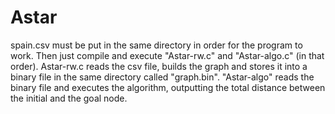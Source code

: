 # Astar

spain.csv must be put in the same directory in order for the program to work. Then just compile and execute "Astar-rw.c" and "Astar-algo.c"  (in that order). Astar-rw.c reads the csv file, builds the graph and stores it into a binary file in the same directory called "graph.bin". "Astar-algo" reads the binary file and executes the algorithm, outputting the total distance between the initial and the goal node.
